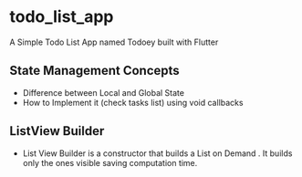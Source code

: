 # todo_list_app

A Simple Todo List App named Todoey built with Flutter

## State Management Concepts

- Difference between Local and Global State
- How to Implement it (check tasks list) using void callbacks

## ListView Builder

- List View Builder is a constructor that builds a List<Widget> on Demand . It builds only the ones visible saving computation time.
